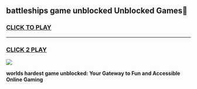 
## battleships game unblocked Unblocked Games👋
<h3>
<a href="https://premium.freeplayer.one?title=battleships_game_unblocked&ref=16F">CLICK TO PLAY</a></h3>
<hr>

<h3>
<a href="https://premium.freeplayer.one?title=battleships_game_unblocked&ref=16F">CLICK 2 PLAY</a>
  
</h3>

<a href="https://premium.freeplayer.one?title=battleships_game_unblocked&ref=16F/"><img src="https://clearcache.store/games.png"></a>


**worlds hardest game unblocked: Your Gateway to Fun and Accessible Online Gaming**
